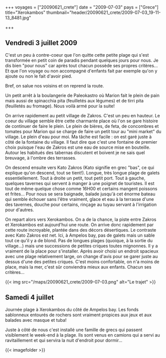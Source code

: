 +++
voyages = ["20090621_crete"]
date = "2009-07-03"
pays = ["Grece"]
title="Xerokambos"
thumbnail="header/20090621_crete/2009-07-03_19-11-13_8481.jpg"

+++

## Vendredi 3 juillet 2009

C'est un peu à contre-coeur que l'on quitte cette petite plage qui s'est transformée en petit coin de paradis pendant quelques jours pour nous. Je dis bien "pour nous" car après tout chacun possède ses propres critères... Et que l'on voyage ou non accompagné d'enfants fait par exemple qu'on y ajoute ou non le fait d'avoir pied.

Bref, on salue nos voisins et on reprend la route.

Un petit arrêt à la boulangerie de Paleokastro où Marion fait le plein de pain mais aussi de spinacchia pita (feuilletés aux légumes) et de tirri pita (feuilletés au fromage). Nous voilà armé pour la suite!

On arrive rapidement au petit village de Zakros. C'est un peu en hauteur. Le coeur du village semble être cette charmante place où l'on se gare histoire de continuer de faire le plein. Le plein de bières, de feta, de concombres et tomates pour Marion qui se charge de faire un petit tour au "mini market" du village. Le plein d'eau pour moi. Ma tâche est facile : on est garé juste à côté de la fontaine du village. Il faut dire que c'est une fontaine de premier choix puisque l'eau de Zakros est une eau de source mise en bouteille. Autour les habitués des tabernas discutent et boivent je ne sais quel breuvage, à l'ombre des terrasses.

On descend ensuite vers Kato Zakros (Kato signifie en grec "bas", ce qui explique qu'on descend, tout se tient!). Longue, très longue plage de galets essentiellement. Tout à droite un petit, tout petit port. Tout à gauche, quelques tavernes qui servent à manger à une poignet de touristes. Il est tout de même quelque chose comme 16H00 et certains mangent poissons et frites... Pour nous se sera baignade, balade jusqu'à cet énorme bateau qui semble échouer sans l'être vraiment, glace et eau à la terrasse d'une des tavernes, douche pour certains, rinçage au tuyau servant à l'irrigation pour d'autres.

On repart alors vers Xerokambos. On a de la chance, la piste entre Zakros et Xerokambos est aujourd'hui une route. On arrive donc rapidement par cette route incroyable, plantée dans des décors désertiques. Le contraste avec Kato Zakros est net. Ici, à Ampelos bay, pas de galets mais un sable tout ce qu'il y a de blond. Pas de longues plages (quoique, à la sortie du village...) mais une successions de petites criques toutes mignonnes. Il y a vraiment de la place pour s'installer. Après avoir choisi un endroit spacieux avec une plage relativement large, on change d'avis pour se garer juste au dessus d'une des petites criques. C'est moins confortable, on n'a moins de place, mais la mer, c'est sûr conviendra mieux aux enfants. Chacun ses critères...

{{< img src="/maps/20090621_crete/2009-07-03.png" alt="Le trajet" >}}

## Samedi 4 juillet

Journée plage à Xerokambos du côté de Ampelos bay. Les fonds sablonneux entourés de rochers sont vraiment propices aux jeux et aux balades avec masque et tuba!

Juste à côté de nous c'est installé une famille de grecs qui passent visiblement le week-end à la plage. Ils sont venus en camions qui a servi au ravitaillement et qui servira la nuit d'endroit pour dormir...

{{< imagefolder  >}}
